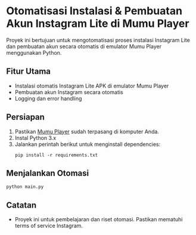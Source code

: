 # Otomatisasi Instalasi & Pembuatan Akun Instagram Lite di Mumu Player

Proyek ini bertujuan untuk mengotomatisasi proses instalasi Instagram Lite dan pembuatan akun secara otomatis di emulator Mumu Player menggunakan Python.

## Fitur Utama
- Instalasi otomatis Instagram Lite APK di emulator Mumu Player
- Pembuatan akun Instagram secara otomatis
- Logging dan error handling

## Persiapan
1. Pastikan [Mumu Player](https://mumuplayer.com/) sudah terpasang di komputer Anda.
2. Instal Python 3.x
3. Jalankan perintah berikut untuk menginstall dependencies:
   ```
   pip install -r requirements.txt
   ```

## Menjalankan Otomasi
```
python main.py
```

## Catatan
- Proyek ini untuk pembelajaran dan riset otomasi. Pastikan mematuhi terms of service Instagram.